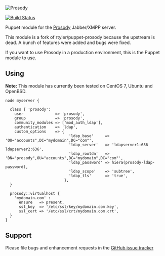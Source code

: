 ![Prosody](http://prosody.im/prosody.png)

[![Build Status](https://travis-ci.org/mayflower/puppet-prosody.svg?branch=master)](https://travis-ci.org/mayflower/puppet-prosody)

Puppet module for the [Prosody](http://prosody.im/) Jabber/XMPP server.

This module is a fork of rtyler/puppet-prosody because the upstream is dead. A
bunch of features were added and bugs were fixed.

If you want to use Prosody in a production environment, this is the Puppet
module to use.

## Using

**Note:** This module has currently been tested on CentOS 7, Ubuntu and OpenBSD.

```puppet
node myserver {

  class { 'prosody':
    user              => 'prosody',
    group             => 'prosody',
    community_modules => ['mod_auth_ldap'],
    authentication    => 'ldap',
    custom_options    => {
                            'ldap_base'     => 'OU="accounts",DC="mydomain",DC="com"',
                            'ldap_server'   => 'ldapserver1:636 ldapserver2:636',
                            'ldap_rootdn'   => 'DN="prosody",OU="accounts",DC="mydomain",DC="com"',
                            'ldap_password' => hiera(prosody-ldap-password),
                            'ldap_scope'    => 'subtree',
                            'ldap_tls'      => 'true',
                          },
  }

  prosody::virtualhost {
    'mydomain.com' :
      ensure   => present,
      ssl_key  => '/etc/ssl/key/mydomain.com.key',
      ssl_cert => '/etc/ssl/crt/mydomain.com.crt',
  }
}
```

## Support

Please file bugs and enhancement requests in the [GitHub issue tracker](https://github.com/mayflower/puppet-prosody/issues)
